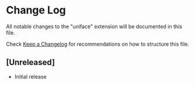 # Change Log

All notable changes to the "uniface" extension will be documented in this file.

Check [Keep a Changelog](http://keepachangelog.com/) for recommendations on how to structure this file.

## [Unreleased]

- Initial release